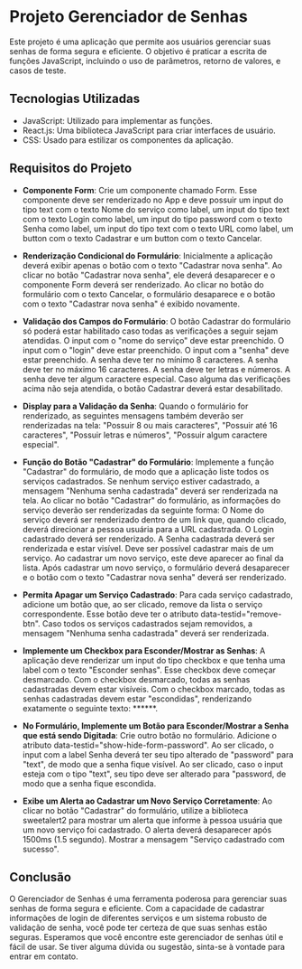# Projeto Gerenciador de Senhas

Este projeto é uma aplicação que permite aos usuários gerenciar suas senhas de forma segura e eficiente. O objetivo é praticar a escrita de funções JavaScript, incluindo o uso de parâmetros, retorno de valores, e casos de teste.

## Tecnologias Utilizadas

- JavaScript: Utilizado para implementar as funções.
- React.js: Uma biblioteca JavaScript para criar interfaces de usuário.
- CSS: Usado para estilizar os componentes da aplicação.

## Requisitos do Projeto

- **Componente Form**: Crie um componente chamado Form. Esse componente deve ser renderizado no App e deve possuir um input do tipo text com o texto Nome do serviço como label, um input do tipo text com o texto Login como label, um input do tipo password com o texto Senha como label, um input do tipo text com o texto URL como label, um button com o texto Cadastrar e um button com o texto Cancelar.

- **Renderização Condicional do Formulário**: Inicialmente a aplicação deverá exibir apenas o botão com o texto "Cadastrar nova senha". Ao clicar no botão "Cadastrar nova senha", ele deverá desaparecer e o componente Form deverá ser renderizado. Ao clicar no botão do formulário com o texto Cancelar, o formulário desaparece e o botão com o texto "Cadastrar nova senha" é exibido novamente.

- **Validação dos Campos do Formulário**: O botão Cadastrar do formulário só poderá estar habilitado caso todas as verificações a seguir sejam atendidas. O input com o "nome do serviço" deve estar preenchido. O input com o "login" deve estar preenchido. O input com a "senha" deve estar preenchido. A senha deve ter no mínimo 8 caracteres. A senha deve ter no máximo 16 caracteres. A senha deve ter letras e números. A senha deve ter algum caractere especial. Caso alguma das verificações acima não seja atendida, o botão Cadastrar deverá estar desabilitado.

- **Display para a Validação da Senha**: Quando o formulário for renderizado, as seguintes mensagens também deverão ser renderizadas na tela: "Possuir 8 ou mais caracteres", "Possuir até 16 caracteres", "Possuir letras e números", "Possuir algum caractere especial".

- **Função do Botão "Cadastrar" do Formulário**: Implemente a função "Cadastrar" do formulário, de modo que a aplicação liste todos os serviços cadastrados. Se nenhum serviço estiver cadastrado, a mensagem "Nenhuma senha cadastrada" deverá ser renderizada na tela. Ao clicar no botão "Cadastrar" do formulário, as informações do serviço deverão ser renderizadas da seguinte forma: O Nome do serviço deverá ser renderizado dentro de um link que, quando clicado, deverá direcionar a pessoa usuária para a URL cadastrada. O Login cadastrado deverá ser renderizado. A Senha cadastrada deverá ser renderizada e estar visível. Deve ser possível cadastrar mais de um serviço. Ao cadastrar um novo serviço, este deve aparecer ao final da lista. Após cadastrar um novo serviço, o formulário deverá desaparecer e o botão com o texto "Cadastrar nova senha" deverá ser renderizado.

- **Permita Apagar um Serviço Cadastrado**: Para cada serviço cadastrado, adicione um botão que, ao ser clicado, remove da lista o serviço correspondente. Esse botão deve ter o atributo data-testid="remove-btn". Caso todos os serviços cadastrados sejam removidos, a mensagem "Nenhuma senha cadastrada" deverá ser renderizada.

- **Implemente um Checkbox para Esconder/Mostrar as Senhas**: A aplicação deve renderizar um input do tipo checkbox e que tenha uma label com o texto "Esconder senhas". Esse checkbox deve começar desmarcado. Com o checkbox desmarcado, todas as senhas cadastradas devem estar visíveis. Com o checkbox marcado, todas as senhas cadastradas devem estar "escondidas", renderizando exatamente o seguinte texto: ******.

- **No Formulário, Implemente um Botão para Esconder/Mostrar a Senha que está sendo Digitada**: Crie outro botão no formulário. Adicione o atributo data-testid="show-hide-form-password". Ao ser clicado, o input com a label Senha deverá ter seu tipo alterado de "password" para "text", de modo que a senha fique visível. Ao ser clicado, caso o input esteja com o tipo "text", seu tipo deve ser alterado para "password, de modo que a senha fique escondida.

- **Exibe um Alerta ao Cadastrar um Novo Serviço Corretamente**: Ao clicar no botão "Cadastrar" do formulário, utilize a biblioteca sweetalert2 para mostrar um alerta que informe à pessoa usuária que um novo serviço foi cadastrado. O alerta deverá desaparecer após 1500ms (1.5 segundo). Mostrar a mensagem "Serviço cadastrado com sucesso".

## Conclusão

O Gerenciador de Senhas é uma ferramenta poderosa para gerenciar suas senhas de forma segura e eficiente. Com a capacidade de cadastrar informações de login de diferentes serviços e um sistema robusto de validação de senha, você pode ter certeza de que suas senhas estão seguras. Esperamos que você encontre este gerenciador de senhas útil e fácil de usar. Se tiver alguma dúvida ou sugestão, sinta-se à vontade para entrar em contato.
